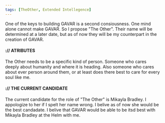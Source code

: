 ```yaml
--- 
tags: [TheOther, Extended Intellegence]
---
```


One of the keys to building GAVAR is a second consiousness. One mind alone cannot make GAVAR. So I propose "The Other". Their name will be determined at a later date, but as of now they will be my counterpart in the creation of GAVAR.

<h4>:// ATRIBUTES</h4>

The Other needs to be a specific kind of person. Someone who cares deeply about humanity and where it is heading. Also someone who cares about ever person around them, or at least does there best to care for every soul like me.

<h4>:// THE CURRENT CANDIDATE</h4>

The current candidate for the role of "The Other" is Mikayla Bradley. I appologize to her if I spelt her name wrong. I belive as of now she would be the best candadate. I belive that GAVAR would be able to be itsd best with Mikayla Bradley at the Helm with me.